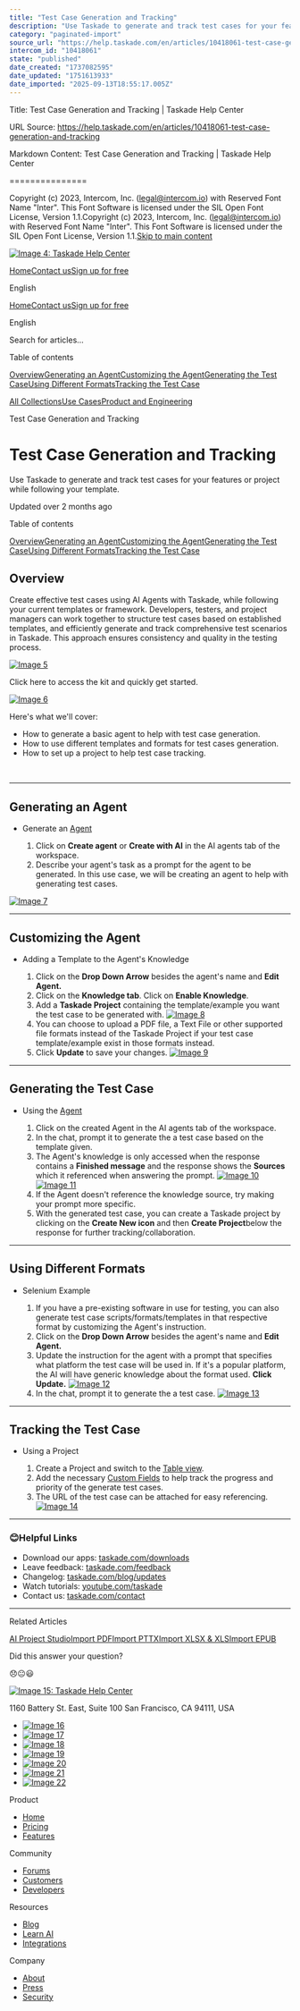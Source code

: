 ```yaml
---
title: "Test Case Generation and Tracking"
description: "Use Taskade to generate and track test cases for your features or project while following your template."
category: "paginated-import"
source_url: "https://help.taskade.com/en/articles/10418061-test-case-generation-and-tracking"
intercom_id: "10418061"
state: "published"
date_created: "1737082595"
date_updated: "1751613933"
date_imported: "2025-09-13T18:55:17.005Z"
---
```


Title: Test Case Generation and Tracking | Taskade Help Center

URL Source: https://help.taskade.com/en/articles/10418061-test-case-generation-and-tracking

Markdown Content:
Test Case Generation and Tracking | Taskade Help Center

===============

Copyright (c) 2023, Intercom, Inc. (legal@intercom.io) with Reserved Font Name "Inter". This Font Software is licensed under the SIL Open Font License, Version 1.1.Copyright (c) 2023, Intercom, Inc. (legal@intercom.io) with Reserved Font Name "Inter". This Font Software is licensed under the SIL Open Font License, Version 1.1.[Skip to main content](https://help.taskade.com/en/articles/10418061-test-case-generation-and-tracking#main-content)

[![Image 4: Taskade Help Center](https://downloads.intercomcdn.com/i/o/490280/d14603621e78c833c2d0e66f/2d1230f35f3009fff25b2989e93312a5.png)](https://help.taskade.com/en/)

[Home](https://www.taskade.com/)[Contact us](https://www.taskade.com/contact)[Sign up for free](https://www.taskade.com/signup)

English

[Home](https://www.taskade.com/)[Contact us](https://www.taskade.com/contact)[Sign up for free](https://www.taskade.com/signup)

English

Search for articles... 

Table of contents

[Overview](https://help.taskade.com/en/articles/10418061-test-case-generation-and-tracking#h_5fb87fd394)[Generating an Agent](https://help.taskade.com/en/articles/10418061-test-case-generation-and-tracking#h_1b354c4e83)[Customizing the Agent](https://help.taskade.com/en/articles/10418061-test-case-generation-and-tracking#h_fca5b2042a)[Generating the Test Case](https://help.taskade.com/en/articles/10418061-test-case-generation-and-tracking#h_bcfda95eb9)[Using Different Formats](https://help.taskade.com/en/articles/10418061-test-case-generation-and-tracking#h_6017b67768)[Tracking the Test Case](https://help.taskade.com/en/articles/10418061-test-case-generation-and-tracking#h_fed83347f8)

[All Collections](https://help.taskade.com/en/)[Use Cases](https://help.taskade.com/en/collections/8400901-use-cases)[Product and Engineering](https://help.taskade.com/en/collections/8400903-product-and-engineering)

Test Case Generation and Tracking

Test Case Generation and Tracking
=================================

Use Taskade to generate and track test cases for your features or project while following your template.

Updated over 2 months ago

Table of contents

[Overview](https://help.taskade.com/en/articles/10418061-test-case-generation-and-tracking#h_5fb87fd394)[Generating an Agent](https://help.taskade.com/en/articles/10418061-test-case-generation-and-tracking#h_1b354c4e83)[Customizing the Agent](https://help.taskade.com/en/articles/10418061-test-case-generation-and-tracking#h_fca5b2042a)[Generating the Test Case](https://help.taskade.com/en/articles/10418061-test-case-generation-and-tracking#h_bcfda95eb9)[Using Different Formats](https://help.taskade.com/en/articles/10418061-test-case-generation-and-tracking#h_6017b67768)[Tracking the Test Case](https://help.taskade.com/en/articles/10418061-test-case-generation-and-tracking#h_fed83347f8)

Overview
--------

Create effective test cases using AI Agents with Taskade, while following your current templates or framework. Developers, testers, and project managers can work together to structure test cases based on established templates, and efficiently generate and track comprehensive test scenarios in Taskade. This approach ensures consistency and quality in the testing process.

[![Image 5](https://downloads.intercomcdn.com/i/o/plyqw4hf/1339578652/1b9d707b952d5390bb87d608bc8f/CleanShot+2025-01-17+at+16_04_43%402x.png?expires=1757791800&signature=e458c7a360a675b9bfdb12095436bb17bdc25babd5751d69f066e5eeb15f0cea&req=dSMkH8x5lYdaW%2FMW1HO4zXHfT0rbFdZKC%2BQ%2BuA4nBkgzs3o8sOpVvL9eSh%2Fi%0AC5%2FeFs0bwTduByfi41s%3D%0A)](https://downloads.intercomcdn.com/i/o/plyqw4hf/1339578652/1b9d707b952d5390bb87d608bc8f/CleanShot+2025-01-17+at+16_04_43%402x.png?expires=1757791800&signature=e458c7a360a675b9bfdb12095436bb17bdc25babd5751d69f066e5eeb15f0cea&req=dSMkH8x5lYdaW%2FMW1HO4zXHfT0rbFdZKC%2BQ%2BuA4nBkgzs3o8sOpVvL9eSh%2Fi%0AC5%2FeFs0bwTduByfi41s%3D%0A)

Click here to access the kit and quickly get started.

[![Image 6](https://downloads.intercomcdn.com/i/o/plyqw4hf/1589039779/306f29b1d03f18abc6e2ff9d1d71/Kits-2BPNG-2B2.png?expires=1757791800&signature=36905ce3d68327a44ea7a3873b00b8a36bbb17909f9932feb02bbea2f42b9e0d&req=dSUvH8l9lIZYUPMW1HO4zW1t6Eyxa9XqCNGEoAaLFVZ7AbkfnZK7X676F70k%0AU4bxNOlgpTYiTJRAq8g%3D%0A)](https://www.taskade.com/bundle/01JHS3RYVGHHF0CVH9AT3NCCSV)

Here's what we'll cover:

*   How to generate a basic agent to help with test case generation.  
*   How to use different templates and formats for test cases generation.  
*   How to set up a project to help test case tracking.

​ 

* * *

Generating an Agent
-------------------

*   Generate an [Agent](https://intercom.help/taskade/en/articles/8958457-custom-ai-agents)  

    1.   Click on **Create agent** or **Create with AI** in the AI agents tab of the workspace.  
    2.   Describe your agent's task as a prompt for the agent to be generated. In this use case, we will be creating an agent to help with generating test cases. 

[![Image 7](https://downloads.intercomcdn.com/i/o/plyqw4hf/1339569292/dbaef9b88ea277a395b00210d1e8/CleanShot+2025-01-17+at+11_17_14%402xD.png?expires=1757791800&signature=ea57aee809a5be78e9cbe43d9ff8e70959b455d743a08eb648978056950bd1b4&req=dSMkH8x4lINWW%2FMW1HO4zTye1r3WdcPvzSXXFok1cTKtfCUWW2PVJAIh3eZF%0AiigxJruD%2FGKLINKl4CI%3D%0A)](https://downloads.intercomcdn.com/i/o/plyqw4hf/1339569292/dbaef9b88ea277a395b00210d1e8/CleanShot+2025-01-17+at+11_17_14%402xD.png?expires=1757791800&signature=ea57aee809a5be78e9cbe43d9ff8e70959b455d743a08eb648978056950bd1b4&req=dSMkH8x4lINWW%2FMW1HO4zTye1r3WdcPvzSXXFok1cTKtfCUWW2PVJAIh3eZF%0AiigxJruD%2FGKLINKl4CI%3D%0A)

* * *

Customizing the Agent
---------------------

*   Adding a Template to the Agent's Knowledge  

    1.   Click on the **Drop Down Arrow** besides the agent's name and **Edit Agent.**  
    2.   Click on the **Knowledge tab**. Click on **Enable Knowledge**.  
    3.   Add a **Taskade Project** containing the template/example you want the test case to be generated with.  [![Image 8](https://downloads.intercomcdn.com/i/o/plyqw4hf/1339568691/b5d7339550581136f81fbbdb061b/CleanShot+2025-01-17+at+11_04_53%402xD.png?expires=1757791800&signature=baf784872d08a0664ff2d9dd121533a493859a55c1791c3cb50c8fe5f31f9409&req=dSMkH8x4lYdWWPMW1HO4zbBJHyL2ML%2BiT9mriXDnDoO%2B4zswoTadXhhocZen%0AA4K%2B%0A)](https://downloads.intercomcdn.com/i/o/plyqw4hf/1339568691/b5d7339550581136f81fbbdb061b/CleanShot+2025-01-17+at+11_04_53%402xD.png?expires=1757791800&signature=baf784872d08a0664ff2d9dd121533a493859a55c1791c3cb50c8fe5f31f9409&req=dSMkH8x4lYdWWPMW1HO4zbBJHyL2ML%2BiT9mriXDnDoO%2B4zswoTadXhhocZen%0AA4K%2B%0A)  
    4.   You can choose to upload a PDF file, a Text File or other supported file formats instead of the Taskade Project if your test case template/example exist in those formats instead.  
    5.   Click **Update** to save your changes.  [![Image 9](https://downloads.intercomcdn.com/i/o/plyqw4hf/1339567931/3b57631a48c5d0c441ac6e0aba36/CleanShot+2025-01-17+at+11_24_14%402xD.png?expires=1757791800&signature=02007a6f381c41b1f9eca1d36b8b85b6f3afe6e6d9dcea33e08c726ba503df4c&req=dSMkH8x4mohcWPMW1HO4zdiQfih%2F6EYUJ5PmjHLv2%2FjhMkGAokeEBBMd96%2Fs%0AWF7h%0A)](https://downloads.intercomcdn.com/i/o/plyqw4hf/1339567931/3b57631a48c5d0c441ac6e0aba36/CleanShot+2025-01-17+at+11_24_14%402xD.png?expires=1757791800&signature=02007a6f381c41b1f9eca1d36b8b85b6f3afe6e6d9dcea33e08c726ba503df4c&req=dSMkH8x4mohcWPMW1HO4zdiQfih%2F6EYUJ5PmjHLv2%2FjhMkGAokeEBBMd96%2Fs%0AWF7h%0A) 

* * *

Generating the Test Case
------------------------

*   Using the [Agent](https://intercom.help/taskade/en/articles/8958457-custom-ai-agents)  

    1.   Click on the created Agent in the AI agents tab of the workspace.  
    2.   In the chat, prompt it to generate the a test case based on the template given.  
    3.   The Agent's knowledge is only accessed when the response contains a **Finished message** and the response shows the **Sources** which it referenced when answering the prompt.  [![Image 10](https://downloads.intercomcdn.com/i/o/plyqw4hf/1339570430/d0d3e519896ebadec117823d5ab5/CleanShot+2025-01-17+at+10_56_13%402x.png?expires=1757791800&signature=4a2dfdb1e0eb6d9ffc7c7bac56abdae0dddcf6eb1cd98fa52298e2bc940d11cb&req=dSMkH8x5nYVcWfMW1HO4zWp%2F5k3tV8IZeqwqHguQVZ%2BaBF4f%2B5wQ3l4UTteU%0A5rPp%0A)](https://downloads.intercomcdn.com/i/o/plyqw4hf/1339570430/d0d3e519896ebadec117823d5ab5/CleanShot+2025-01-17+at+10_56_13%402x.png?expires=1757791800&signature=4a2dfdb1e0eb6d9ffc7c7bac56abdae0dddcf6eb1cd98fa52298e2bc940d11cb&req=dSMkH8x5nYVcWfMW1HO4zWp%2F5k3tV8IZeqwqHguQVZ%2BaBF4f%2B5wQ3l4UTteU%0A5rPp%0A)  [![Image 11](https://downloads.intercomcdn.com/i/o/plyqw4hf/1339574182/550dba7a4021b59ddbe25c1e6e54/CleanShot+2025-01-17+at+11_03_14%402xD.png?expires=1757791800&signature=9d379121757c2f0f8cf3cafce24ebe29927db8cd10577f69aa21056775ac58d1&req=dSMkH8x5mYBXW%2FMW1HO4zSHxu8OD%2F22XNXjV79%2FSvrBiaVfDEd8DZusl06dz%0ATYhi%0A)](https://downloads.intercomcdn.com/i/o/plyqw4hf/1339574182/550dba7a4021b59ddbe25c1e6e54/CleanShot+2025-01-17+at+11_03_14%402xD.png?expires=1757791800&signature=9d379121757c2f0f8cf3cafce24ebe29927db8cd10577f69aa21056775ac58d1&req=dSMkH8x5mYBXW%2FMW1HO4zSHxu8OD%2F22XNXjV79%2FSvrBiaVfDEd8DZusl06dz%0ATYhi%0A)   
    4.   If the Agent doesn't reference the knowledge source, try making your prompt more specific.  
    5.   With the generated test case, you can create a Taskade project by clicking on the **Create New icon** and then **Create Project**below the response for further tracking/collaboration.  

* * *

Using Different Formats
-----------------------

*   Selenium Example  

    1.   If you have a pre-existing software in use for testing, you can also generate test case scripts/formats/templates in that respective format by customizing the Agent's instruction.  
    2.   Click on the **Drop Down Arrow** besides the agent's name and **Edit Agent.**  
    3.   Update the instruction for the agent with a prompt that specifies what platform the test case will be used in. If it's a popular platform, the AI will have generic knowledge about the format used. **Click Update.**  [![Image 12](https://downloads.intercomcdn.com/i/o/plyqw4hf/1339583684/59088d1d9751b653d9dfab2a3947/Selenium+Prompt+D.png?expires=1757791800&signature=5ebeb05e05a1f969b3a4ae7931b39184815b0d2d1342dfcb6ba934869a8891cf&req=dSMkH8x2nodXXfMW1HO4zUn0hs77%2BkoHirwApvtXVIn1Dgu9fdrg70n4IfYv%0Ag3Xl%0A)](https://downloads.intercomcdn.com/i/o/plyqw4hf/1339583684/59088d1d9751b653d9dfab2a3947/Selenium+Prompt+D.png?expires=1757791800&signature=5ebeb05e05a1f969b3a4ae7931b39184815b0d2d1342dfcb6ba934869a8891cf&req=dSMkH8x2nodXXfMW1HO4zUn0hs77%2BkoHirwApvtXVIn1Dgu9fdrg70n4IfYv%0Ag3Xl%0A)  
    4.   In the chat, prompt it to generate the a test case.  [![Image 13](https://downloads.intercomcdn.com/i/o/plyqw4hf/1339583848/c37ac2af5b99095d24dc63ae8c17/Selenium+Result+D.png?expires=1757791800&signature=e8f50094df32814336273c71b17802207b1750196dad4fa102e659f1a5d73944&req=dSMkH8x2nolbUfMW1HO4zbf5n3XE833t2ERHu94EHeRsDMvy2N%2B9NmNKFjc5%0AOyvv%0A)](https://downloads.intercomcdn.com/i/o/plyqw4hf/1339583848/c37ac2af5b99095d24dc63ae8c17/Selenium+Result+D.png?expires=1757791800&signature=e8f50094df32814336273c71b17802207b1750196dad4fa102e659f1a5d73944&req=dSMkH8x2nolbUfMW1HO4zbf5n3XE833t2ERHu94EHeRsDMvy2N%2B9NmNKFjc5%0AOyvv%0A)  

* * *

Tracking the Test Case
----------------------

*   Using a Project  

    1.   Create a Project and switch to the [Table view](https://intercom.help/taskade/en/articles/8958389-table-view).  
    2.   Add the necessary [Custom Fields](https://intercom.help/taskade/en/articles/9767679-custom-fields) to help track the progress and priority of the generate test cases.  
    3.   The URL of the test case can be attached for easy referencing.  [![Image 14](https://downloads.intercomcdn.com/i/o/plyqw4hf/1339576331/bed698cc8b3084c4d6ad9ca5801d/CleanShot+2025-01-17+at+11_04_34%402xD.png?expires=1757791800&signature=34e2ce33378248ce3f1665e00483191f6ff12474b946fa2abe9eb1661f7fa2be&req=dSMkH8x5m4JcWPMW1HO4zRHrRlo%2B9A4IXhJf3I%2FAH31zcYa6vxdxnrzfmnza%0AT1T2%0A)](https://downloads.intercomcdn.com/i/o/plyqw4hf/1339576331/bed698cc8b3084c4d6ad9ca5801d/CleanShot+2025-01-17+at+11_04_34%402xD.png?expires=1757791800&signature=34e2ce33378248ce3f1665e00483191f6ff12474b946fa2abe9eb1661f7fa2be&req=dSMkH8x5m4JcWPMW1HO4zRHrRlo%2B9A4IXhJf3I%2FAH31zcYa6vxdxnrzfmnza%0AT1T2%0A)  

* * *

### 😊**Helpful Links**

*   Download our apps: [taskade.com/downloads](https://taskade.com/downloads) 
*   Leave feedback: [taskade.com/feedback](https://taskade.com/feedback) 
*   Changelog: [taskade.com/blog/updates](https://taskade.com/blog/updates) 
*   Watch tutorials: [youtube.com/taskade](https://youtube.com/taskade) 
*   Contact us: [taskade.com/contact](https://taskade.com/contact) 

* * *

Related Articles

[AI Project Studio](https://help.taskade.com/en/articles/8958450-ai-project-studio)[Import PDF](https://help.taskade.com/en/articles/10316350-import-pdf)[Import PTTX](https://help.taskade.com/en/articles/10316393-import-pttx)[Import XLSX & XLS](https://help.taskade.com/en/articles/10316402-import-xlsx-xls)[Import EPUB](https://help.taskade.com/en/articles/10316408-import-epub)

Did this answer your question?

😞😐😃

[![Image 15: Taskade Help Center](https://downloads.intercomcdn.com/i/o/566097/5267af56373cca21ec2cea67/2d1230f35f3009fff25b2989e93312a5.png)](https://help.taskade.com/en/)

11‌60 Battery St. East, Suite 100 San‌ Francisco, CA 94111, USA

*   [![Image 16](https://intercom.help/taskade/assets/svg/icon:social-linkedin/ffffff)](https://www.linkedin.com/company/taskade/)
*   [![Image 17](https://intercom.help/taskade/assets/svg/icon:social-facebook/ffffff)](https://www.facebook.com/taskade)
*   [![Image 18](https://intercom.help/taskade/assets/svg/icon:social-github/ffffff)](https://github.com/taskade)
*   [![Image 19](https://intercom.help/taskade/assets/svg/icon:social-instagram/ffffff)](https://www.instagram.com/taskade)
*   [![Image 20](https://intercom.help/taskade/assets/svg/icon:social-youtube/ffffff)](https://www.youtube.com/taskade)
*   [![Image 21](https://intercom.help/taskade/assets/svg/icon:social-reddit/ffffff)](https://www.reddit.com/r/taskade)
*   [![Image 22](https://intercom.help/taskade/assets/svg/icon:social-twitter-x/ffffff)](https://www.twitter.com/taskade)

Product

*   [Home](https://www.taskade.com/)
*   [Pricing](https://www.taskade.com/pricing)
*   [Features](https://www.taskade.com/features)

Community

*   [Forums](https://www.taskade.com/community)
*   [Customers](https://taskade.com/reviews)
*   [Developers](https://developers.taskade.com/)

Resources

*   [Blog](https://www.taskade.com/blog/)
*   [Learn AI](https://www.taskade.com/learn)
*   [Integrations](https://www.taskade.com/integrations)

Company

*   [About](https://www.taskade.com/about)
*   [Press](https://www.taskade.com/press)
*   [Security](https://www.taskade.com/security)
